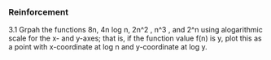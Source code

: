 ### Reinforcement

3.1 Grpah the functions 8n, 4n log n, 2n^2 , n^3 , and 2^n using alogarithmic scale for the x- and y-axes; that is, if the function value f(n) is y, plot this as a point with x-coordinate at log n and y-coordinate at log y.
